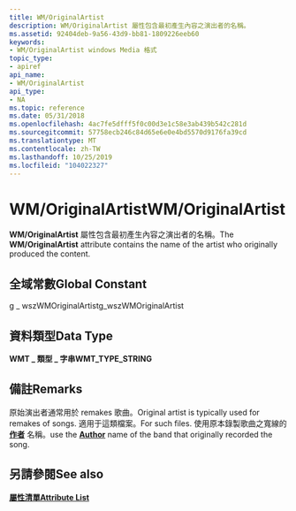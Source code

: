 ```yaml
---
title: WM/OriginalArtist
description: WM/OriginalArtist 屬性包含最初產生內容之演出者的名稱。
ms.assetid: 92404deb-9a56-43d9-bb81-1809226eeb60
keywords:
- WM/OriginalArtist windows Media 格式
topic_type:
- apiref
api_name:
- WM/OriginalArtist
api_type:
- NA
ms.topic: reference
ms.date: 05/31/2018
ms.openlocfilehash: 4ac7fe5dfff5f0c00d3e1c58e3ab439b542c281d
ms.sourcegitcommit: 57758ecb246c84d65e6e0e4bd5570d9176fa39cd
ms.translationtype: MT
ms.contentlocale: zh-TW
ms.lasthandoff: 10/25/2019
ms.locfileid: "104022327"
---
```

# <a name="wmoriginalartist"></a><span data-ttu-id="4d46f-104">WM/OriginalArtist</span><span class="sxs-lookup"><span data-stu-id="4d46f-104">WM/OriginalArtist</span></span>

<span data-ttu-id="4d46f-105">**WM/OriginalArtist** 屬性包含最初產生內容之演出者的名稱。</span><span class="sxs-lookup"><span data-stu-id="4d46f-105">The **WM/OriginalArtist** attribute contains the name of the artist who originally produced the content.</span></span>

## <a name="global-constant"></a><span data-ttu-id="4d46f-106">全域常數</span><span class="sxs-lookup"><span data-stu-id="4d46f-106">Global Constant</span></span>

<span data-ttu-id="4d46f-107">g \_ wszWMOriginalArtist</span><span class="sxs-lookup"><span data-stu-id="4d46f-107">g\_wszWMOriginalArtist</span></span>

## <a name="data-type"></a><span data-ttu-id="4d46f-108">資料類型</span><span class="sxs-lookup"><span data-stu-id="4d46f-108">Data Type</span></span>

<span data-ttu-id="4d46f-109">**WMT \_ 類型 \_ 字串**</span><span class="sxs-lookup"><span data-stu-id="4d46f-109">**WMT\_TYPE\_STRING**</span></span>

## <a name="remarks"></a><span data-ttu-id="4d46f-110">備註</span><span class="sxs-lookup"><span data-stu-id="4d46f-110">Remarks</span></span>

<span data-ttu-id="4d46f-111">原始演出者通常用於 remakes 歌曲。</span><span class="sxs-lookup"><span data-stu-id="4d46f-111">Original artist is typically used for remakes of songs.</span></span> <span data-ttu-id="4d46f-112">適用于這類檔案。</span><span class="sxs-lookup"><span data-stu-id="4d46f-112">For such files.</span></span> <span data-ttu-id="4d46f-113">使用原本錄製歌曲之寬線的 [**作者**](author.md) 名稱。</span><span class="sxs-lookup"><span data-stu-id="4d46f-113">use the [**Author**](author.md) name of the band that originally recorded the song.</span></span>

## <a name="see-also"></a><span data-ttu-id="4d46f-114">另請參閱</span><span class="sxs-lookup"><span data-stu-id="4d46f-114">See also</span></span>

<dl> <dt>

[<span data-ttu-id="4d46f-115">**屬性清單**</span><span class="sxs-lookup"><span data-stu-id="4d46f-115">**Attribute List**</span></span>](attribute-list.md)
</dt> </dl>

 

 




